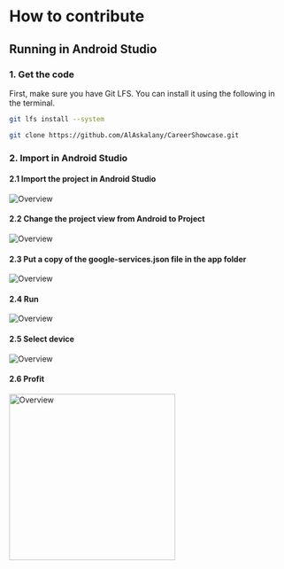 # How to contribute

## Running in Android Studio

### 1. Get the code

First, make sure you have Git LFS. You can install it using the following in the terminal.

```bash
git lfs install --system
```

```bash
git clone https://github.com/AlAskalany/CareerShowcase.git
```

### 2. Import in Android Studio

#### 2.1 Import the project in Android Studio

<img src="images/screenshots/Screenshot_6_import_android_studio.png" title="Overview" height="" width="">

#### 2.2 Change the project view from Android to Project

<img src="images/screenshots/Screenshot_7_project_view.png" title="Overview" height="" width="">

#### 2.3 Put a copy of the google-services.json file in the app folder

<img src="images/screenshots/Screenshot_8_google_services.png" title="Overview" height="" width="">

#### 2.4 Run

<img src="images/screenshots/Screenshot_9_run.png" title="Overview" height="" width="">

#### 2.5 Select device

<img src="images/screenshots/Screenshot_10_select_device.png" title="Overview" height="" width="">

#### 2.6 Profit

<img src="images/screenshots/Screenshot_11_emulator.png" title="Overview" height="" width="300">
